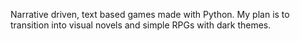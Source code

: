 Narrative driven, text based games made with Python. My plan is to transition into visual novels and simple RPGs with dark themes.
